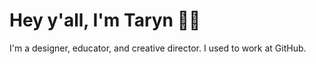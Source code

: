 # Hey y'all, I'm Taryn 🥀🖤

I'm a designer, educator, and creative director. I used to work at GitHub. 
